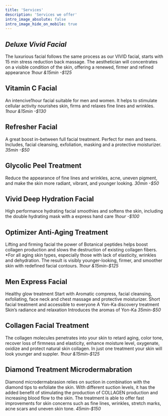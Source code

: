 ```yaml
---
title: 'Services'
description: 'Services we offer'
intro_image_absolute: false
intro_image_hide_on_mobile: true
---
```





## _Deluxe Vivid Facial_
The luxurious facial follows the same process as our VIVID facial, starts with 15 min stress reduction back massage. The aesthetician will concentrates on a visible condition of the skin, offering a renewed, firmer and refined appearance
_1hour &15min -$125_

## Vitamin C Facial
An intencive1hour facial suitable for men and women. It helps to stimulate cellular activity nourishes skin, firms and relaxes fine lines and wrinkles.
_1hour &15min -$130_

## Refresher Facial
A great boost in-between full facial treatment. Perfect for men and teens. Includes, facial cleansing, exfoliation, masking and a protective moisturizer.
_35min -$50_

## Glycolic Peel Treatment
Reduce the appearance of fine lines and wrinkles, acne, uneven pigment, and make the skin more radiant, vibrant, and younger looking.
_30min -$50_

## Vivid Deep Hydration Facial
High performance hydrating facial smoothies and softens the skin, including the double hydrating mask with a express hand care
_1hour -$100_

## Optimizer Anti-Aging Treatment
Lifting and firming facial the power of Botanical peptides helps boost collagen production and slows the destruction of existing collagen fibers. *For all aging skin types, especially those with lack of elasticity, wrinkles and dehydration. The result is visibly younger-looking, firmer, and smoother skin with redefined facial contours.
_1hour &15min-$125_

## Men Express Facial
Healthy glow treatment Start with Aromatic compress, facial cleansing, exfoliating, face neck and chest massage and protective moisturizer. Short facial treatment and accessible to everyone A Yon-Ka discovery treatment Skin’s radiance and relaxation Introduces the aromas of Yon-Ka
_35min-$50_

## Collagen Facial Treatment
The collagen molecules penetrates into your skin to retard aging, color tone, recover loss of firmness and elasticity, enhance moisture level, oxygenate, oxidize and protect natural skin collagen. In just one treatment your skin will look younger and suppler.
_1hour &15min-$125_

## Diamond Treatment Microdermabration
Diamond microdermabrasion relies on suction in combination with the diamond tips to exfoliate the skin. With different suction levels, it has the added benefit of stimulating the production of COLLAGEN production and increasing blood flow to the skin. The treatment is able to offer fast improvements for skin concerns such as fine lines, wrinkles, stretch marks, acne scars and uneven skin tone.
_45min-$150_
